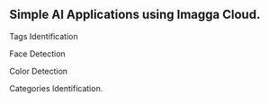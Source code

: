 ## Simple AI Applications using Imagga Cloud.
Tags Identification

Face Detection

Color Detection

Categories Identification.

